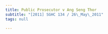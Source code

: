 ```yaml
---
title: Public Prosecutor v Ang Seng Thor
subtitle: "[2011] SGHC 134 / 26\_May\_2011"
tags: null

---
```


